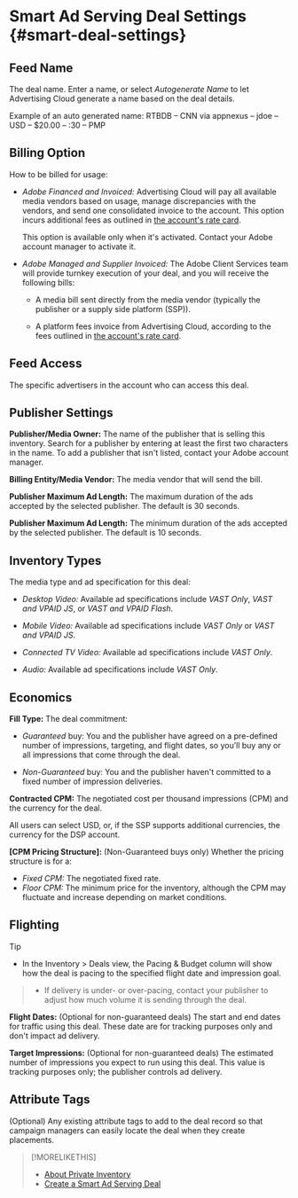 # Smart Ad Serving Deal Settings {#smart-deal-settings}

<!-- ## Screen 1 -->

## Feed Name

The deal name. Enter a name, or select *Autogenerate Name* to let Advertising Cloud generate a name based on the deal details.

Example of an auto generated name: RTBDB – CNN via appnexus – jdoe – USD – $20.00 – :30 – PMP

## Billing Option

How to be billed for usage:

* *Adobe Financed and Invoiced:* Advertising Cloud will pay all available media vendors based on usage, manage discrepancies with the vendors, and send one consolidated invoice to the account. This option incurs additional fees as outlined in [the account's rate card](/help/dsp/admin/rate-card-view.md).
    
  This option is available only when it's activated. Contact your Adobe account manager to activate it.
    
* *Adobe Managed and Supplier Invoiced:* The Adobe Client Services team will provide turnkey execution of your deal, and you will receive the following bills:
    
    * A media bill sent directly from the media vendor (typically the publisher or a supply side platform (SSP)).
        
    * A platform fees invoice from Advertising Cloud, according to the fees outlined in [the account's rate card](/help/dsp/admin/rate-card-view.md).

## Feed Access

The specific advertisers in the account who can access this deal.

<!-- ## Screen 2 -->

## Publisher Settings

**Publisher/Media Owner:** The name of the publisher that is selling this inventory. Search for a publisher by entering at least the first two characters in the name. To add a publisher that isn't listed, contact your Adobe account manager.

**Billing Entity/Media Vendor:** The media vendor that will send the bill.

**Publisher Maximum Ad Length:** The maximum duration of the ads accepted by the selected publisher. The default is 30 seconds.

**Publisher Maximum Ad Length:**  The minimum duration of the ads accepted by the selected publisher. The default is 10 seconds.

## Inventory Types

The media type and ad specification for this deal: <!-- The available ad specs seem to be the same across all publishers, but verify. -->

* *Desktop Video:* Available ad specifications include *VAST Only*, *VAST and VPAID JS*, or *VAST and VPAID Flash*.
    
* *Mobile Video:* Available ad specifications include *VAST Only* or *VAST and VPAID JS*.
    
* *Connected TV Video:* Available ad specifications include *VAST Only*.
    
* *Audio:* Available ad specifications include *VAST Only*.

## Economics

**Fill Type:** The deal commitment:

* *Guaranteed* buy: You and the publisher have agreed on a pre-defined number of impressions, targeting, and flight dates, so you’ll buy any or all impressions that come through the deal. 
    
* *Non-Guaranteed* buy: You and the publisher haven't committed to a fixed number of impression deliveries.

**Contracted CPM:** The negotiated cost per thousand impressions (CPM) and the currency for the deal.

All users can select USD, or, if the SSP supports additional currencies, the currency for the DSP account.

**[CPM Pricing Structure]:** (Non-Guaranteed buys only) Whether the pricing structure is for a:

* *Fixed CPM:* The negotiated fixed rate.
* *Floor CPM:* The minimum price for the inventory, although the CPM may fluctuate and increase depending on market conditions.

## Flighting

>[!TIP]
>
>* In the Inventory > Deals view, the Pacing & Budget column will show how the deal is pacing to the specified flight date and impression goal.

>* If delivery is under- or over-pacing, contact your publisher to adjust how much volume it is sending through the deal.

**Flight Dates:** (Optional for non-guaranteed deals) The start and end dates for traffic using this deal. These date are for tracking purposes only and don't impact ad delivery.

**Target Impressions:**  (Optional for non-guaranteed deals) The estimated number of impressions you expect to run using this deal. This value is tracking purposes only; the publisher controls ad delivery.

## Attribute Tags

(Optional) Any existing attribute tags to add to the deal record so that campaign managers can easily locate the deal when they create placements.

>[!MORELIKETHIS]
>
>* [About Private Inventory](private-inventory-about.md)
>* [Create a Smart Ad Serving Deal](smart-deal-create.md) <!-- probably will rename title and filename -->
